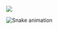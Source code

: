 ![](https://komarev.com/ghpvc/?username=ravelfett&color=blueviolet&label=poggers)


![Snake animation](https://github.com/Ravelfett/ravelfett/blob/output/github-contribution-grid-snake.svg)
